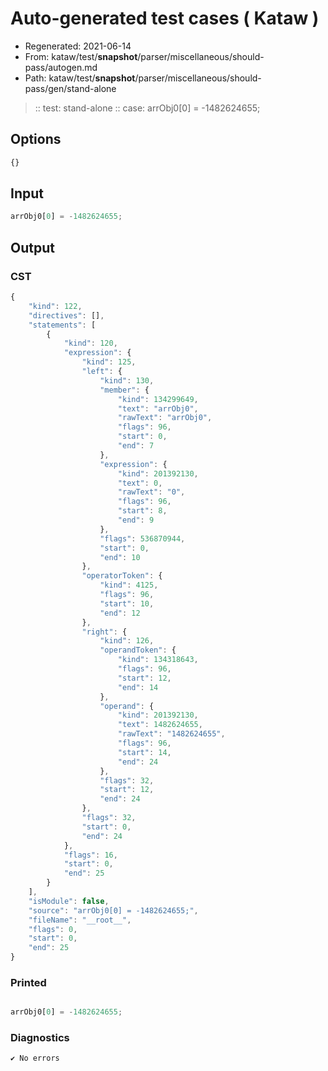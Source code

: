# Auto-generated test cases ( Kataw )
- Regenerated: 2021-06-14
- From: kataw/test/__snapshot__/parser/miscellaneous/should-pass/autogen.md
- Path: kataw/test/__snapshot__/parser/miscellaneous/should-pass/gen/stand-alone
> :: test: stand-alone
> :: case: arrObj0[0] = -1482624655;
## Options

`````js
{}
`````
## Input

`````js
arrObj0[0] = -1482624655;
`````
## Output

### CST

```javascript
{
    "kind": 122,
    "directives": [],
    "statements": [
        {
            "kind": 120,
            "expression": {
                "kind": 125,
                "left": {
                    "kind": 130,
                    "member": {
                        "kind": 134299649,
                        "text": "arrObj0",
                        "rawText": "arrObj0",
                        "flags": 96,
                        "start": 0,
                        "end": 7
                    },
                    "expression": {
                        "kind": 201392130,
                        "text": 0,
                        "rawText": "0",
                        "flags": 96,
                        "start": 8,
                        "end": 9
                    },
                    "flags": 536870944,
                    "start": 0,
                    "end": 10
                },
                "operatorToken": {
                    "kind": 4125,
                    "flags": 96,
                    "start": 10,
                    "end": 12
                },
                "right": {
                    "kind": 126,
                    "operandToken": {
                        "kind": 134318643,
                        "flags": 96,
                        "start": 12,
                        "end": 14
                    },
                    "operand": {
                        "kind": 201392130,
                        "text": 1482624655,
                        "rawText": "1482624655",
                        "flags": 96,
                        "start": 14,
                        "end": 24
                    },
                    "flags": 32,
                    "start": 12,
                    "end": 24
                },
                "flags": 32,
                "start": 0,
                "end": 24
            },
            "flags": 16,
            "start": 0,
            "end": 25
        }
    ],
    "isModule": false,
    "source": "arrObj0[0] = -1482624655;",
    "fileName": "__root__",
    "flags": 0,
    "start": 0,
    "end": 25
}
```

### Printed

```javascript

arrObj0[0] = -1482624655;

```

### Diagnostics

```javascript
✔ No errors
```

